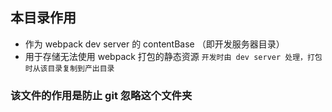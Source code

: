 ## 本目录作用
* 作为 webpack dev server 的 contentBase （即开发服务器目录）
* 用于存储无法使用 webpack 打包的静态资源
    `开发时由 dev server 处理，打包时从该目录复制到产出目录`

### 该文件的作用是防止 git 忽略这个文件夹